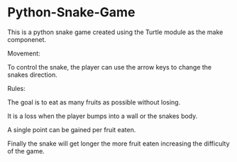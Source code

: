 # Python-Snake-Game

This is a python snake game created using the Turtle module as the make componenet.

Movement:

To control the snake, the player can use the arrow keys to change the snakes direction.

Rules:

The goal is to eat as many fruits as possible without losing.

It is a loss when the player bumps into a wall or the snakes body.

A single point can be gained per fruit eaten.

Finally the snake will get longer the more fruit eaten increasing the difficulty of the game.


